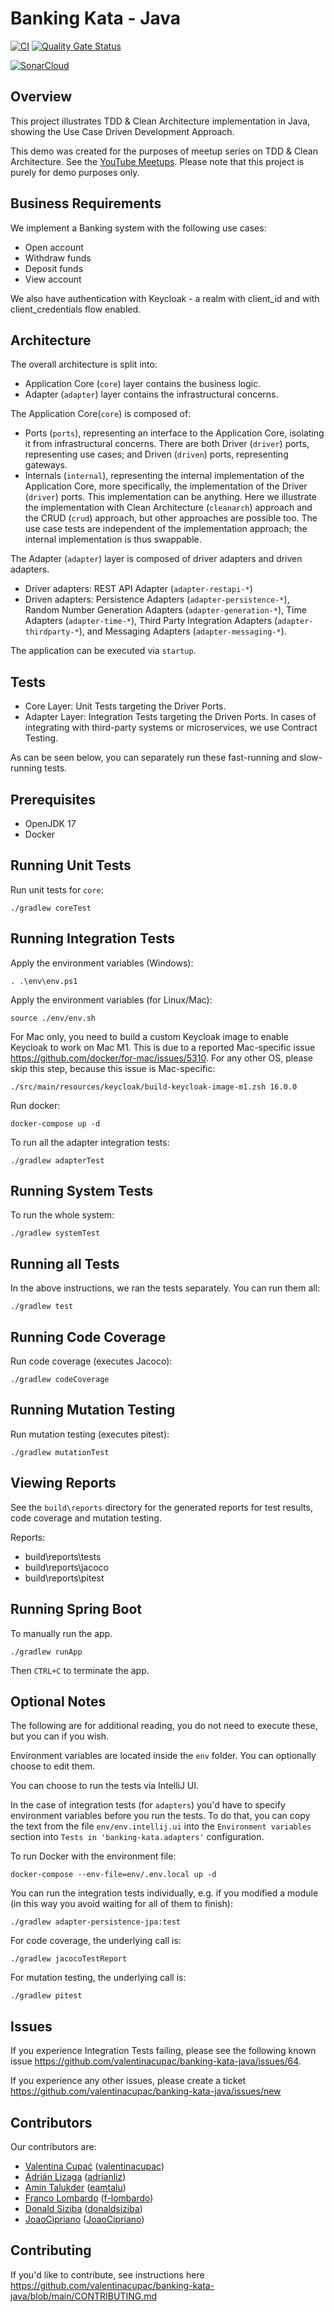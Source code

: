 # Banking Kata - Java

[![CI](https://github.com/valentinacupac/banking-kata-java/actions/workflows/ci.yaml/badge.svg)](https://github.com/valentinacupac/banking-kata-java/actions/workflows/ci.yaml)
[![Quality Gate Status](https://sonarcloud.io/api/project_badges/measure?project=JoaoCipriano_banking-kata-java&metric=alert_status)](https://sonarcloud.io/summary/new_code?id=JoaoCipriano_banking-kata-java)

[![SonarCloud](https://sonarcloud.io/images/project_badges/sonarcloud-white.svg)](https://sonarcloud.io/summary/new_code?id=JoaoCipriano_banking-kata-java)

## Overview

This project illustrates TDD & Clean Architecture implementation in Java, showing the Use Case Driven Development
Approach.

This demo was created for the purposes of meetup series on TDD & Clean Architecture. See the [YouTube Meetups](https://journal.optivem.com/p/foundations-of-tdd-and-clean-architecture). Please note that this project is purely for demo purposes only.

## Business Requirements

We implement a Banking system with the following use cases:

- Open account
- Withdraw funds
- Deposit funds
- View account

We also have authentication with Keycloak - a realm with client_id and with client_credentials flow enabled.

## Architecture

The overall architecture is split into: 
- Application Core (`core`) layer contains the business logic. 
- Adapter (`adapter`) layer contains the infrastructural concerns.

The Application Core(`core`) is composed of: 
- Ports (`ports`), representing an interface to the Application Core, isolating it from infrastructural concerns. There are both Driver (`driver`) ports, representing use cases; and Driven (`driven`) ports, representing gateways.
- Internals (`internal`), representing the internal implementation of the Application Core, more specifically, the implementation of the Driver (`driver`) ports. This implementation can be anything. Here we illustrate the implementation with Clean Architecture (`cleanarch`) approach and the CRUD (`crud`) approach, but other approaches are possible too. The use case tests are independent of the implementation approach; the internal implementation is thus swappable.

The Adapter (`adapter`) layer is composed of driver adapters and driven adapters.
- Driver adapters: REST API Adapter (`adapter-restapi-*`)
- Driven adapters: Persistence Adapters (`adapter-persistence-*`), Random Number Generation Adapters (`adapter-generation-*`), Time Adapters (`adapter-time-*`), Third Party Integration Adapters (`adapter-thirdparty-*`), and Messaging Adapters (`adapter-messaging-*`).

The application can be executed via `startup`.

## Tests

- Core Layer: Unit Tests targeting the Driver Ports.
- Adapter Layer: Integration Tests targeting the Driven Ports. In cases of integrating with third-party systems or microservices, we use Contract Testing.

As can be seen below, you can separately run these fast-running and slow-running tests.

## Prerequisites

- OpenJDK 17
- Docker

## Running Unit Tests

Run unit tests for `core`:

```
./gradlew coreTest
```

## Running Integration Tests

Apply the environment variables (Windows):

```shell
. .\env\env.ps1
```

Apply the environment variables (for Linux/Mac):

```shell
source ./env/env.sh
```

For Mac only, you need to build a custom Keycloak image to enable Keycloak to work on Mac M1.
This is due to a reported Mac-specific issue https://github.com/docker/for-mac/issues/5310.
For any other OS, please skip this step, because this issue is Mac-specific:

```shell
./src/main/resources/keycloak/build-keycloak-image-m1.zsh 16.0.0
```

Run docker:

```shell
docker-compose up -d
```

To run all the adapter integration tests:

```shell
./gradlew adapterTest
```

<!--- TODO: VC: System tests -->

## Running System Tests

To run the whole system:

```shell
./gradlew systemTest
```

## Running all Tests

In the above instructions, we ran the tests separately.
You can run them all:

```shell
./gradlew test
```

## Running Code Coverage 

Run code coverage (executes Jacoco):

```shell
./gradlew codeCoverage
```

## Running Mutation Testing

Run mutation testing (executes pitest):

```shell
./gradlew mutationTest
```

<!--- TODO: Add pitest report aggregation after issue is resolved 
See issue #80 Pitest report aggregation not working --->

## Viewing Reports

See the `build\reports` directory for the generated reports for test results, code coverage and mutation testing.

Reports:

- build\reports\tests
- build\reports\jacoco
- build\reports\pitest

## Running Spring Boot

To manually run the app.

```shell
./gradlew runApp
```

Then `CTRL+C` to terminate the app.

<!--- TODO: VC: Building also the entire app, maybe running with fakes? --->

## Optional Notes

The following are for additional reading, you do not need to execute these, but you can if you wish.

Environment variables are located inside the `env` folder. You can optionally choose to edit them.

You can choose to run the tests via IntelliJ UI. 

In the case of integration tests (for `adapters`) you'd have to specify environment variables before you run the tests.
To do that, you can copy the text from the file `env/env.intellij.ui` into the `Environment variables` section into `Tests in 'banking-kata.adapters'` configuration.

To run Docker with the environment file:

```shell
docker-compose --env-file=env/.env.local up -d
```

You can run the integration tests individually, e.g. if you modified a module (in this way you avoid waiting for all of them to finish):

```shell
./gradlew adapter-persistence-jpa:test
```

For code coverage, the underlying call is:

```shell
./gradlew jacocoTestReport
```

For mutation testing, the underlying call is:

```shell
./gradlew pitest
```

## Issues

If you experience Integration Tests failing, please see the following known issue https://github.com/valentinacupac/banking-kata-java/issues/64.

If you experience any other issues, please create a ticket https://github.com/valentinacupac/banking-kata-java/issues/new

## Contributors

Our contributors are:
- [Valentina Cupać](https://www.linkedin.com/in/valentinacupac/) ([valentinacupac](https://github.com/valentinacupac))
- [Adrián Lizaga](https://www.linkedin.com/in/adrian-lizaga/) ([adrianliz](https://github.com/adrianliz))
- [Amin Talukder](https://www.linkedin.com/in/amin-talukder/) ([eamtalu](https://github.com/eamtalu))
- [Franco Lombardo](https://www.linkedin.com/in/francolombardo/) ([f-lombardo](https://github.com/f-lombardo))
- [Donald Siziba](https://www.linkedin.com/in/donald-siziba-35603322/) ([donaldsiziba](https://github.com/donaldsiziba))
- [JoaoCipriano](https://www.linkedin.com/in/joao-lucas-cipriano/) ([JoaoCipriano](https://github.com/JoaoCipriano))

## Contributing

If you'd like to contribute, see instructions here https://github.com/valentinacupac/banking-kata-java/blob/main/CONTRIBUTING.md


